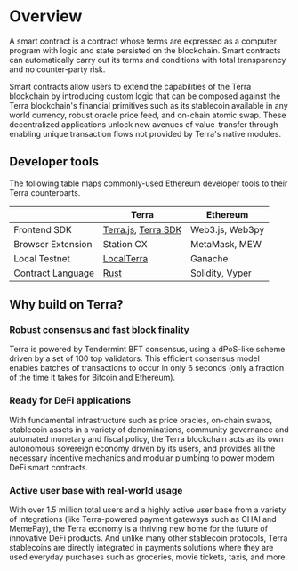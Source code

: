 # Overview

A smart contract is a contract whose terms are expressed as a computer program with logic and state persisted on the blockchain. Smart contracts can automatically carry out its terms and conditions with total transparency and no counter-party risk.

Smart contracts allow users to extend the capabilities of the Terra blockchain by introducing custom logic that can be composed against the Terra blockchain's financial primitives such as its stablecoin available in any world currency, robust oracle price feed, and on-chain atomic swap. These decentralized applications unlock new avenues of value-transfer through enabling unique transaction flows not provided by Terra's native modules.

## Developer tools

The following table maps commonly-used Ethereum developer tools to their Terra counterparts.

|                    | Terra                                                                                                                 | Ethereum        |
| ------------------ | --------------------------------------------------------------------------------------------------------------------- | --------------- |
| Frontend SDK       | [Terra.js](https://terra-money.github.io/terra.js/), [Terra SDK](https://terra-money.github.io/terra-sdk-python/) | Web3.js, Web3py |
| Browser Extension  | Station CX                                                                                                            | MetaMask, MEW   |
| Local Testnet      | [LocalTerra](https://github.com/terra-money/LocalTerra)                                                             | Ganache         |
| Contract Language  | [Rust](https://www.rust-lang.org/)                                                                                    | Solidity, Vyper |

## Why build on Terra?

### Robust consensus and fast block finality

Terra is powered by Tendermint BFT consensus, using a dPoS-like scheme driven by a set of 100 top validators. This efficient consensus model enables batches of transactions to occur in only 6 seconds (only a fraction of the time it takes for Bitcoin and Ethereum).

### Ready for DeFi applications

With fundamental infrastructure such as price oracles, on-chain swaps, stablecoin assets in a variety of denominations, community governance and automated monetary and fiscal policy, the Terra blockchain acts as its own autonomous sovereign economy driven by its users, and provides all the necessary incentive mechanics and modular plumbing to power modern DeFi smart contracts.

### Active user base with real-world usage

With over 1.5 million total users and a highly active user base from a variety of integrations (like Terra-powered payment gateways such as CHAI and MemePay), the Terra economy is a thriving new home for the future of innovative DeFi products. And unlike many other stablecoin protocols, Terra stablecoins are directly integrated in payments solutions where they are used everyday purchases such as groceries, movie tickets, taxis, and more.
